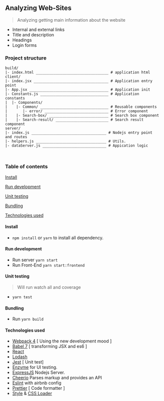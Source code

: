 ## Analyzing Web-Sites

> Analyzing getting main information about the website
- Internal and external links
- Title and description
- Headings
- Login forms


### Project structure

````
build/
|- index.html _________________________________ # application html 
client/
|- index.jsx __________________________________ # Application entry point
|- App.jsx ____________________________________ # Application init
|- Constants.js _______________________________ # Application constants
|  |- Components/
|    |- Common/ _______________________________ # Reusable components
|       |- error/ _____________________________ # Error component
|    |- Search-box/ ___________________________ # Search box component
|    |- Search-result/ ________________________ # Search result component
server/     
|- index.js __________________________________ # Nodejs entry point and routes
|- helpers.js ________________________________ # Utils.
|- dataServer.js _____________________________ # Appication logic

  
````




### Table of contents

[Install](#install)

[Run development](#run-development)

[Unit testing](#unit-testing)

[Bundling](#bundling)

[Technologies used](#technologies-used)

#### Install

* `npm install` or `yarn` to install all dependency.

#### Run development

* Run server `yarn start`
* Run Front-End `yarn start:frontend`

#### Unit testing

> Will run watch all and coverage

* `yarn test`

#### Bundling

* Run `yarn build`

#### Technologies used

* [Webpack 4](https://github.com/webpack/webpack) [ Using the new development mood ]
* [Babel 7](https://github.com/babel/babel) [ transforming JSX and es6 ]
* [React](https://github.com/facebook/react) 
* [Lodash](https://github.com/lodash/lodash)
* [Jest](https://github.com/facebook/jest) [ Unit test]
* [Enzyme](http://airbnb.io/enzyme/) for UI testing.
* [ExpressJS](http://airbnb.io/enzyme/) Nodejs Server.
* [Cheerio](https://cheerio.js.org/) Parses markup and provides an API
* [Eslint](https://github.com/eslint/eslint/) with airbnb config
* [Prettier](https://github.com/prettier/prettier) [ Code formatter ]
* [Style](https://github.com/webpack-contrib/style-loader) & [CSS Loader](https://github.com/webpack-contrib/css-loader)



